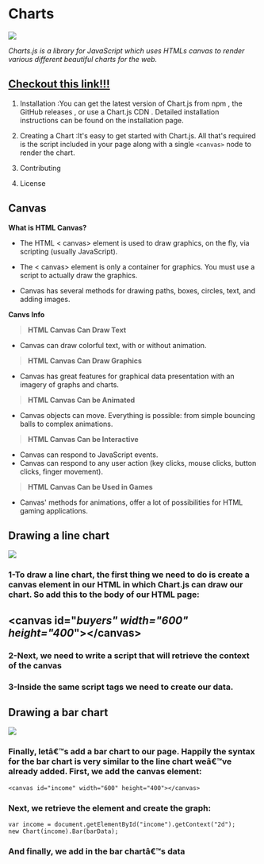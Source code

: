 # Charts

![](https://www.qlik.com/blog/assets/uploads/images/posts/patrik-lundblad/pl-minichartspost-082820.png)

*Charts.js is a library for JavaScript which uses HTMLs canvas to render various different beautiful charts for the web.*

## [Checkout this link!!!](https://www.chartjs.org/)

1. Installation :You can get the latest version of Chart.js from npm , the GitHub releases , or use a Chart.js CDN . Detailed installation instructions can be found on the installation page.


2. Creating a Chart :It's easy to get started with Chart.js. All that's required is the script included in your page along with a single `<canvas>` node to render the chart.

3. Contributing 

4. License


## Canvas

**What is HTML Canvas?**

- The HTML < canvas> element is used to draw graphics, on the fly, via scripting (usually JavaScript).

- The < canvas> element is only a container for graphics. You must use a script to actually draw the graphics.

- Canvas has several methods for drawing paths, boxes, circles, text, and adding images.

**Canvs Info**

>**HTML Canvas Can Draw Text**
- Canvas can draw colorful text, with or without animation.

>**HTML Canvas Can Draw Graphics**
- Canvas has great features for graphical data presentation with an imagery of graphs and charts.

>**HTML Canvas Can be Animated**
- Canvas objects can move. Everything is possible: from simple bouncing balls to complex animations.

>**HTML Canvas Can be Interactive**
- Canvas can respond to JavaScript events.
- Canvas can respond to any user action (key clicks, mouse clicks, button clicks, finger movement).

>**HTML Canvas Can be Used in Games**
- Canvas' methods for animations, offer a lot of possibilities for HTML gaming applications.


## Drawing a line chart

![](https://i.stack.imgur.com/X7yJu.png)
### 1-To draw a line chart, the first thing we need to do is create a canvas element in our HTML in which Chart.js can draw our chart. So add this to the body of our HTML page:
## <**canvas** id="***buyers" width="600" height="400***"></**canvas**>

### 2-Next, we need to write a script that will retrieve the context of the canvas

### 3-Inside the same script tags we need to create our data.


## Drawing a bar chart

![](https://images.twinkl.co.uk/tw1n/image/private/t_630/u/ux/barchart_ver_1.jpg)
### Finally, letâ€™s add  a bar chart to our page. Happily the syntax for the bar chart is very similar to the line chart weâ€™ve already added. First, we add the canvas element:
```
<canvas id="income" width="600" height="400"></canvas>

```
### Next, we retrieve the element and create the graph:
```
var income = document.getElementById("income").getContext("2d");
new Chart(income).Bar(barData);
```
### And finally, we add in the bar chartâ€™s data